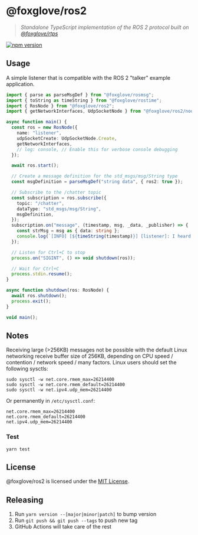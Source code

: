 # @foxglove/ros2

> _Standalone TypeScript implementation of the ROS 2 protocol built on [@foxglove/rtps](https://github.com/foxglove/rtps)_

[![npm version](https://img.shields.io/npm/v/@foxglove/ros2.svg?style=flat)](https://www.npmjs.com/package/@foxglove/ros2)

## Usage

A simple listener that is compatible with the ROS 2 "talker" example application.

```Typescript
import { parse as parseMsgDef } from "@foxglove/rosmsg";
import { toString as timeString } from "@foxglove/rostime";
import { RosNode } from "@foxglove/ros2";
import { getNetworkInterfaces, UdpSocketNode } from "@foxglove/ros2/nodejs";

async function main() {
  const ros = new RosNode({
    name: "listener",
    udpSocketCreate: UdpSocketNode.Create,
    getNetworkInterfaces,
    // log: console, // Enable this for verbose console debugging
  });

  await ros.start();

  // Create a message definition for the std_msgs/msg/String type
  const msgDefinition = parseMsgDef("string data", { ros2: true });

  // Subscribe to the /chatter topic
  const subscription = ros.subscribe({
    topic: "/chatter",
    dataType: "std_msgs/msg/String",
    msgDefinition,
  });
  subscription.on("message", (timestamp, msg, _data, _publisher) => {
    const strMsg = msg as { data: string };
    console.log(`[INFO] [${timeString(timestamp)}] [listener]: I heard: [${strMsg.data}]`);
  });

  // Listen for Ctrl+C to stop
  process.on("SIGINT", () => void shutdown(ros));

  // Wait for Ctrl+C
  process.stdin.resume();
}

async function shutdown(ros: RosNode) {
  await ros.shutdown();
  process.exit();
}

void main();
```

## Notes

Receiving large (>256KB) messages not be possible with the default Linux networking receive buffer size of 256KB, depending on CPU speed / contention / network speed / many factors. Linux users should set the following sysctls:

```
sudo sysctl -w net.core.rmem_max=26214400
sudo sysctl -w net.core.rmem_default=26214400
sudo sysctl -w net.ipv4.udp_mem=26214400
```

Or permanently in `/etc/sysctl.conf`:

```
net.core.rmem_max=26214400
net.core.rmem_default=26214400
net.ipv4.udp_mem=26214400
```

### Test

`yarn test`

## License

@foxglove/ros2 is licensed under the [MIT License](https://opensource.org/licenses/MIT).

## Releasing

1. Run `yarn version --[major|minor|patch]` to bump version
2. Run `git push && git push --tags` to push new tag
3. GitHub Actions will take care of the rest
